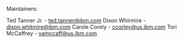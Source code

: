 Maintainers:

Ted Tanner Jr. - ted.tanner@ibm.com
Dixon Whirmire - dixon.whitmire@ibm.com
Carole Corely - ccorley@us.ibm.com
Tori McCaffrey - vamccaff@us.ibm.com
